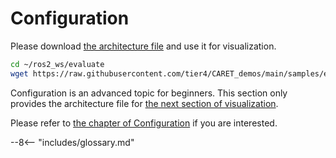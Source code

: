 # Configuration

Please download [the architecture file](https://raw.githubusercontent.com/tier4/CARET_demos/main/samples/end_to_end_sample/architecture.yaml) and use it for visualization.

```bash
cd ~/ros2_ws/evaluate
wget https://raw.githubusercontent.com/tier4/CARET_demos/main/samples/end_to_end_sample/architecture.yaml
```

Configuration is an advanced topic for beginners. This section only provides the architecture file for [the next section of visualization](./visualization.md).

Please refer to [the chapter of Configuration](../configuration/index.md) if you are interested.

--8<-- "includes/glossary.md"
